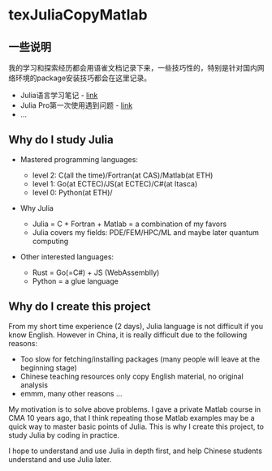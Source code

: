 # texJuliaCopyMatlab

## 一些说明
我的学习和探索经历都会用语雀文档记录下来，一些技巧性的，特别是针对国内网络环境的package安装技巧都会在这里记录。
- Julia语言学习笔记 - [link](https://www.yuque.com/docs/share/8ae0438c-a60a-4973-b9cc-5a08d106cef6?#)
- Julia Pro第一次使用遇到问题 - [link](https://www.yuque.com/docs/share/27933d1f-31bd-47ae-81ac-52474f3d1918?#)
- ...

## Why do I study Julia

- Mastered programming languages: 
    - level 2: C(all the time)/Fortran(at CAS)/Matlab(at ETH) 
    - level 1: Go(at ECTEC)/JS(at ECTEC)/C#(at Itasca)
    - level 0: Python(at ETH)/

- Why Julia
    - Julia = C + Fortran + Matlab = a combination of my favors
    - Julia covers my fields: PDE/FEM/HPC/ML and maybe later quantum computing

- Other interested languages:
    - Rust = Go(=C#) + JS (WebAssemblly) 
    - Python = a glue language

## Why do I create this project
From my short time experience (2 days), Julia language is not difficult if you know English. 
However in China, it is really difficult due to the following reasons:

- Too slow for fetching/installing packages (many people will leave at the beginning stage)
- Chinese teaching resources only copy English material, no original analysis
- emmm, many other reasons ...

My motivation is to solve above problems. I gave a private Matlab course in CMA 10 years ago, that I think repeating those Matlab examples may be a quick way to master basic points of Julia. This is why I create this project, to study Julia by coding in practice. 

I hope to understand and use Julia in depth first, and help Chinese students understand and use Julia later. 


